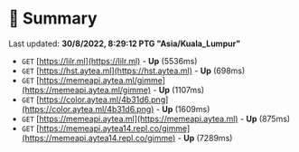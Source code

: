 # 📖 Summary
Last updated: **30/8/2022, 8:29:12 PTG "Asia/Kuala_Lumpur"**

- `GET` [https://lilr.ml](https://lilr.ml) - **Up** (5536ms)
- `GET` [https://hst.aytea.ml](https://hst.aytea.ml) - **Up** (698ms)
- `GET` [https://memeapi.aytea.ml/gimme](https://memeapi.aytea.ml/gimme) - **Up** (1107ms)
- `GET` [https://color.aytea.ml/4b31d6.png](https://color.aytea.ml/4b31d6.png) - **Up** (1609ms)
- `GET` [https://memeapi.aytea.ml](https://memeapi.aytea.ml) - **Up** (875ms)
- `GET` [https://memeapi.aytea14.repl.co/gimme](https://memeapi.aytea14.repl.co/gimme) - **Up** (7289ms)
